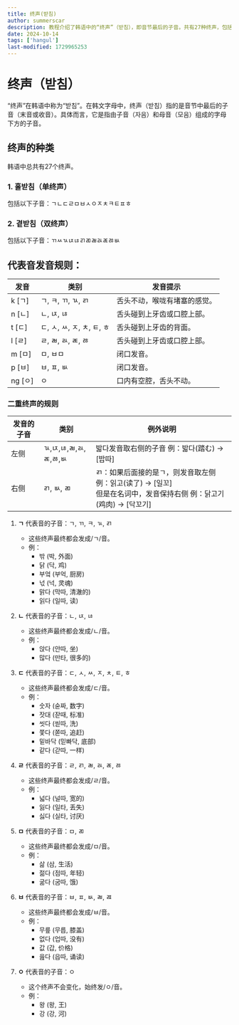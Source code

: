 ```yaml
---
title: 终声(받침)
author: summerscar
description: 教程介绍了韩语中的“终声”（받침），即音节最后的子音。共有27种终声，包括单终声和双终声，并详细解释了不同终声的发音规则和示例。掌握终声的发音对提高韩语口语能力至关重要。
date: 2024-10-14
tags: ['hangul']
last-modified: 1729965253
---
```


# 终声（받침）

“终声”在韩语中称为“받침”。在韩文字母中，终声（받침）指的是音节中最后的子音（末音或收音）。具体而言，它是指由子音（자음）和母音（모음）组成的字母下方的子音。

## 终声的种类

韩语中总共有27个终声。

### 1. **홀받침（单终声）**
包括以下子音：ㄱㄴㄷㄹㅁㅂㅅㅇㅈㅊㅋㅌㅍㅎ

### 2. **곁받침（双终声）**
包括以下子音：ㄲㅆㄳㄵㄶㄺㄻㄼㄽㄾㅀㅄ

## 代表音发音规则：

| 发音  | 类别                             | 发音提示                                       |
|-------|----------------------------------|------------------------------------------------|
| k   [<Speak>ㄱ</Speak>] | ㄱ, ㅋ, ㄲ, ㄳ, ㄺ                 | 舌头不动，喉咙有堵塞的感觉。                   |
| n   [<Speak>ㄴ</Speak>] | ㄴ, ㄵ, ㄶ                        | 舌头碰到上牙齿或口腔上部。                     |
| t   [<Speak>ㄷ</Speak>] | ㄷ, ㅅ, ㅆ, ㅈ, ㅊ, ㅌ, ㅎ        | 舌头碰到上牙齿的背面。                         |
| l   [<Speak>ㄹ</Speak>] | ㄹ, ㄼ, ㄽ, ㄾ, ㅀ                  | 舌头碰到上牙齿或口腔上部。                     |
| m   [<Speak>ㅁ</Speak>] | ㅁ, ㅂㅁ                          | 闭口发音。                                     |
| p   [<Speak>ㅂ</Speak>] | ㅂ, ㅍ, ㅄ                        | 闭口发音。                                     |
| ng  [<Speak>ㅇ</Speak>] | ㅇ                              | 口内有空腔，舌头不动。                         |

### 二重终声的规则

| 发音的子音 | 类别                               | 例外说明                                                                 |
|------------|------------------------------------|--------------------------------------------------------------------------|
| 左侧       | ㄳ,ㄵ,ㄶ,ㄼ,ㄽ,ㄾ,ㅀ,ㅄ | 밟다发音取右侧的子音 例：밟다(踏む) → [밥따]      |
| 右侧       | ㄺ, ㅄ, ㄻ           | ㄺ：如果后面接的是ㄱ，则发音取左侧 例：읽고(读了) → [일꼬]<br/>但是在名词中，发音保持右侧 例：닭고기(鸡肉) → [닥꼬기]     |

1. **ㄱ** 代表音的子音：ㄱ, ㄲ, ㅋ, ㄳ, ㄺ
   - 这些终声最终都会发成/ㄱ/音。
   - 例：
     - <Speak>밖</Speak> (박, 外面)
     - <Speak>닭</Speak> (닥, 鸡)
     - <Speak>부엌</Speak> (부억, 厨房)
     - <Speak>넋</Speak> (넉, 灵魂)
     - <Speak>맑다</Speak> (막따, 清澈的)
     - <Speak>읽다</Speak> (일따, 读)

2. **ㄴ** 代表音的子音：ㄴ, ㄵ, ㄶ
   - 这些终声最终都会发成/ㄴ/音。
   - 例：
     - <Speak>앉다</Speak> (안따, 坐)
     - <Speak>많다</Speak> (만타, 很多的)

3. **ㄷ** 代表音的子音：ㄷ, ㅅ, ㅆ, ㅈ, ㅊ, ㅌ, ㅎ
   - 这些终声最终都会发成/ㄷ/音。
   - 例：
     - <Speak>숫자</Speak> (숟짜, 数字)
     - <Speak>잣대</Speak> (잗때, 标准)
     - <Speak>씻다</Speak> (씯따, 洗)
     - <Speak>쫓다</Speak> (쫃따, 追赶)
     - <Speak>밑바닥</Speak> (믿빠닥, 底部)
     - <Speak>같다</Speak> (갇따, 一样)

4. **ㄹ** 代表音的子音：ㄹ, ㄺ, ㄼ, ㄽ, ㄾ, ㅀ
   - 这些终声最终都会发成/ㄹ/音。
   - 例：
     - <Speak>넓다</Speak> (널따, 宽的)
     - <Speak>잃다</Speak> (일타, 丢失)
     - <Speak>싫다</Speak> (실타, 讨厌)

5. **ㅁ** 代表音的子音：ㅁ, ㄻ
   - 这些终声最终都会发成/ㅁ/音。
   - 例：
     - <Speak>삶</Speak> (삼, 生活)
     - <Speak>젊다</Speak> (점따, 年轻)
     - <Speak>굶다</Speak> (굼따, 饿)

6. **ㅂ** 代表音的子音：ㅂ, ㅍ, ㅄ, ㄼ, ㄿ
   - 这些终声最终都会发成/ㅂ/音。
   - 例：
     - <Speak>무릎</Speak> (무릅, 膝盖)
     - <Speak>없다</Speak> (업따, 没有)
     - <Speak>값</Speak> (갑, 价格)
     - <Speak>읊다</Speak> (읍따, 诵读)

7. **ㅇ** 代表音的子音：ㅇ
   - 这个终声不会变化，始终发/ㅇ/音。
   - 例：
     - <Speak>왕</Speak> (왕, 王)
     - <Speak>강</Speak> (강, 河)
